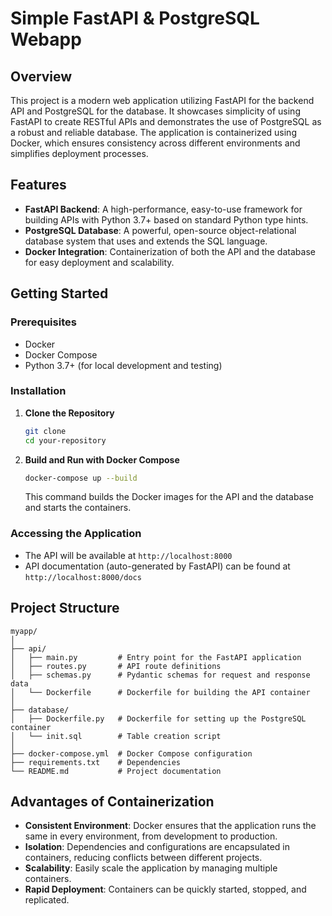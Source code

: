

# Simple FastAPI & PostgreSQL Webapp

## Overview

This project is a modern web application utilizing FastAPI for the backend API and PostgreSQL for the database. It showcases simplicity of using FastAPI to create RESTful APIs and demonstrates the use of PostgreSQL as a robust and reliable database. The application is containerized using Docker, which ensures consistency across different environments and simplifies deployment processes.

## Features

- **FastAPI Backend**: A high-performance, easy-to-use framework for building APIs with Python 3.7+ based on standard Python type hints.
- **PostgreSQL Database**: A powerful, open-source object-relational database system that uses and extends the SQL language.
- **Docker Integration**: Containerization of both the API and the database for easy deployment and scalability.

## Getting Started

### Prerequisites

- Docker
- Docker Compose
- Python 3.7+ (for local development and testing)

### Installation

1. **Clone the Repository**

   ```bash
   git clone 
   cd your-repository
   ```

2. **Build and Run with Docker Compose**

   ```bash
   docker-compose up --build
   ```

   This command builds the Docker images for the API and the database and starts the containers.

### Accessing the Application

- The API will be available at `http://localhost:8000`
- API documentation (auto-generated by FastAPI) can be found at `http://localhost:8000/docs`

## Project Structure

```
myapp/
│
├── api/
│   ├── main.py         # Entry point for the FastAPI application
│   ├── routes.py       # API route definitions
│   ├── schemas.py      # Pydantic schemas for request and response data
│   └── Dockerfile      # Dockerfile for building the API container
│
├── database/
│   ├── Dockerfile.py   # Dockerfile for setting up the PostgreSQL container
│   └── init.sql        # Table creation script
│
├── docker-compose.yml  # Docker Compose configuration
├── requirements.txt    # Dependencies
└── README.md           # Project documentation
```

## Advantages of Containerization

- **Consistent Environment**: Docker ensures that the application runs the same in every environment, from development to production.
- **Isolation**: Dependencies and configurations are encapsulated in containers, reducing conflicts between different projects.
- **Scalability**: Easily scale the application by managing multiple containers.
- **Rapid Deployment**: Containers can be quickly started, stopped, and replicated.


